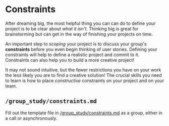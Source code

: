 # Constraints

After dreaming big, the most helpful thing you can can do to define your project
is to be clear about _what it isn't_. Thinking big is great for brainstorming
but can get in the way of finishing your projects on time.

An important step to _scoping_ your project is to discuss your group's
**constraints** before you even begin thinking of user stories. Defining your
constraints will help to define a realistic project and commit to it.
Constraints can also help you to build a more creative project!

It may not sound intuitive, but the fewer restrictions you have on your work the
less likely you are to find a creative solution! The crucial skills you need to
learn is how to place _constructive_ constraints on your project and on your
team.

## `/group_study/constraints.md`

Fill out the template file in [/group_study/constraints.md](../constraints.md) as a group, either in a call or asynchronously.

